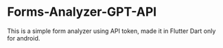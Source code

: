 # Forms-Analyzer-GPT-API
This is a simple form analyzer using API token, made it in Flutter Dart only for android.
